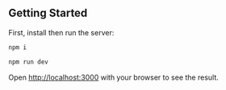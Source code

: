 ## Getting Started

First, install then run the server:

```bash
npm i

npm run dev
```

Open [http://localhost:3000](http://localhost:3000) with your browser to see the result.
